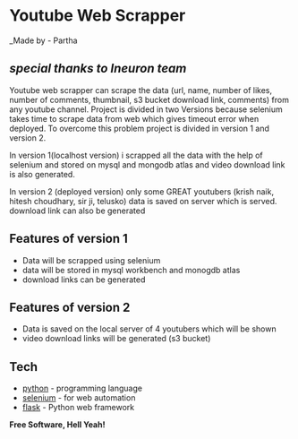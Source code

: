 # Youtube Web Scrapper
_Made by - Partha
## _special thanks to Ineuron team_
Youtube web scrapper can scrape the data (url, name, number of likes, number of comments, thumbnail, s3 bucket download
link, comments) from any youtube channel.
Project is divided in two Versions because selenium takes time to scrape data from web which gives timeout error when
deployed. To overcome this problem project is divided in version 1 and version 2.

In version 1(localhost version) i scrapped all the data with the help of selenium and stored on mysql and mongodb atlas and
video download link is also generated.

In version 2 (deployed version) only some GREAT youtubers (krish naik, hitesh choudhary, sir ji, telusko) data is saved
on server which is served. download link can also be generated

## Features of version 1

- Data will be scrapped using selenium
- data will be stored in mysql workbench and monogdb atlas
- download links can be generated

## Features of version 2

- Data is saved on the local server of 4 youtubers which will be shown
- video download links will be generated (s3 bucket)

## Tech

- [python](https://www.python.org/) - programming language
- [selenium](https://www.selenium.dev/) - for web automation
- [flask](https://flask.palletsprojects.com/en/2.2.x/) - Python web framework


**Free Software, Hell Yeah!**
